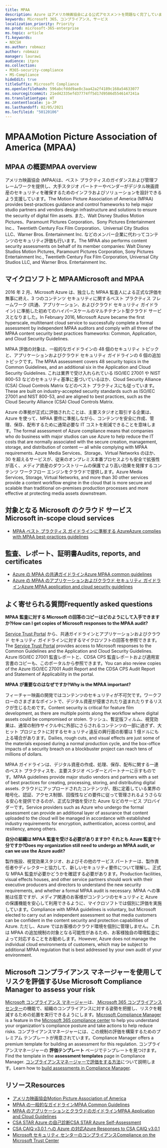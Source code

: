 ```yaml
---
title: MPAA
description: Azure はアメリカ映画協会による公式アセスメントを問題なく完了しています。
keywords: Microsoft 365、コンプライアンス、サービス
localization_priority: Priority
ms.prod: microsoft-365-enterprise
ms.topic: article
f1.keywords:
- NOCSH
ms.author: robmazz
author: robmazz
manager: laurawi
audience: itpro
ms.collection:
- M365-security-compliance
- MS-Compliance
hideEdit: true
titleSuffix: Microsoft Compliance
ms.openlocfilehash: 596abcfddd9ae8c3aa42a2f4189c168a54633077
ms.sourcegitcommit: 21ed42335efd37774ff5d17d9586d5546147241a
ms.translationtype: HT
ms.contentlocale: ja-JP
ms.lasthandoff: 02/05/2021
ms.locfileid: "50120106"
---
```

# <a name="motion-picture-association-of-america-mpaa"></a><span data-ttu-id="1db95-104">MPAA</span><span class="sxs-lookup"><span data-stu-id="1db95-104">Motion Picture Association of America (MPAA)</span></span>

## <a name="mpaa-overview"></a><span data-ttu-id="1db95-105">MPAA の概要</span><span class="sxs-lookup"><span data-stu-id="1db95-105">MPAA overview</span></span>

<span data-ttu-id="1db95-106">アメリカ映画協会 (MPAA)は、ベスト プラクティスのガイダンスおよび管理フレームワークを提供し、大手スタジオ パートナーやベンダーがデジタル映画資産のセキュリティを確保するためのインフラおよびソリューションを設計できるよう支援しています。</span><span class="sxs-lookup"><span data-stu-id="1db95-106">The Motion Picture Association of America (MPAA) provides best-practices guidance and control frameworks to help major studio partners and vendors design infrastructure and solutions to ensure the security of digital film assets.</span></span> <span data-ttu-id="1db95-107">また、Walt Disney Studios Motion Pictures、Paramount Pictures Corporation、Sony Pictures Entertainment Inc.、Twentieth Century Fox Film Corporation、Universal City Studios LLC、Warner Bros. Entertainment Inc. などのメンバー企業に代わってコンテンツのセキュリティ評価も行います。</span><span class="sxs-lookup"><span data-stu-id="1db95-107">The MPAA also performs content security assessments on behalf of its member companies: Walt Disney Studios Motion Pictures, Paramount Pictures Corporation, Sony Pictures Entertainment Inc., Twentieth Century Fox Film Corporation, Universal City Studios LLC, and Warner Bros. Entertainment Inc.</span></span>

## <a name="microsoft-and-mpaa"></a><span data-ttu-id="1db95-108">マイクロソフトと MPAA</span><span class="sxs-lookup"><span data-stu-id="1db95-108">Microsoft and MPAA</span></span>

<span data-ttu-id="1db95-109">2016 年 2 月、Microsoft Azure は、独立した MPAA 監査人による正式な評価を無事に終え、3 つのコンテンツ セキュリティに関するベスト プラクティス フレームワーク (共通、アプリケーション、およびクラウド セキュリティ ガイドライン) に準拠した初めてのハイパースケールのマルチテナント型クラウド サービスとなりました。</span><span class="sxs-lookup"><span data-stu-id="1db95-109">In February 2016, Microsoft Azure became the first hyperscale, multitenant cloud service to successfully complete a formal assessment by independent MPAA auditors and comply with all three of the MPAA content security best practices frameworks: Common, Application, and Cloud Security Guidelines.</span></span>

<span data-ttu-id="1db95-110">MPAA 評価の対象は、一般的なガイドラインの 48 個のセキュリティ トピックと、アプリケーションおよびクラウド セキュリティ ガイドラインの 6 個の追加トピックです。</span><span class="sxs-lookup"><span data-stu-id="1db95-110">The MPAA assessment covers 48 security topics in the Common Guidelines, and an additional six in the Application and Cloud Security Guidelines.</span></span> <span data-ttu-id="1db95-111">これは業界で受け入れられている ISO/IEC 27001 や NIST 800-53 などのセキュリティ基準に基づいているほか、Cloud Security Alliance (CSA) Cloud Controls Matrix などのベスト プラクティスにも従っています。</span><span class="sxs-lookup"><span data-stu-id="1db95-111">These are built on industry-accepted security standards such as ISO/IEC 27001 and NIST 800-53, and are aligned to best practices, such as the Cloud Security Alliance (CSA) Cloud Controls Matrix.</span></span>

<span data-ttu-id="1db95-112">Azure の準拠が正式に評価されたことは、主要スタジオと取引する企業は、Azure を使って、MPAA 要件に準拠しながら、コンテンツを安全に作成、管理、保存、配布するために通常必要な IT コストを削減できることを意味します。</span><span class="sxs-lookup"><span data-stu-id="1db95-112">The formal assessment of Azure compliance means that companies who do business with major studios can use Azure to help reduce the IT costs that are normally associated with the secure creation, management, storage, and distribution of content — all while complying with MPAA requirements.</span></span> <span data-ttu-id="1db95-113">Azure Media Services、Storage、Virtual Networks のほか、30 を超えるサービスが、従来のオンプレミス本番プロセスよりも安全で拡張性が高く、メディア資産のダウンストリームの保護でより高い効果を発揮するコンテンツ ワークフロー エンジンをクラウドで提供します。</span><span class="sxs-lookup"><span data-stu-id="1db95-113">Azure Media Services, Storage, Virtual Networks, and more than 30 other services provide a content workflow engine in the cloud that is more secure and scalable than traditional on-premises production processes and more effective at protecting media assets downstream.</span></span>

## <a name="microsoft-in-scope-cloud-services"></a><span data-ttu-id="1db95-114">対象となる Microsoft のクラウド サービス</span><span class="sxs-lookup"><span data-stu-id="1db95-114">Microsoft in-scope cloud services</span></span>

- [<span data-ttu-id="1db95-115">MPAA ベスト プラクティス ガイドラインに準拠する Azure</span><span class="sxs-lookup"><span data-stu-id="1db95-115">Azure complies with MPAA best-practices guidelines</span></span>](https://aka.ms/AzureCompliance)

## <a name="audits-reports-and-certificates"></a><span data-ttu-id="1db95-116">監査、レポート、証明書</span><span class="sxs-lookup"><span data-stu-id="1db95-116">Audits, reports, and certificates</span></span>

- [<span data-ttu-id="1db95-117">Azure の MPAA の共通ガイドライン</span><span class="sxs-lookup"><span data-stu-id="1db95-117">Azure MPAA common guidelines</span></span>](https://aka.ms/AzureMPAACommonGuidelines)
- [<span data-ttu-id="1db95-118">Azure の MPAA のアプリケーションおよびクラウド セキュリティ ガイドライン</span><span class="sxs-lookup"><span data-stu-id="1db95-118">Azure MPAA application and cloud security guidelines</span></span>](https://aka.ms/AzureMPAAApplicationandCloudSecurityGuidelines)

## <a name="frequently-asked-questions"></a><span data-ttu-id="1db95-119">よく寄せられる質問</span><span class="sxs-lookup"><span data-stu-id="1db95-119">Frequently asked questions</span></span>

<span data-ttu-id="1db95-120">**MPAA 監査に対する Microsoft の回答のコピーはどのようにして入手できますか?**</span><span class="sxs-lookup"><span data-stu-id="1db95-120">**How can I get copies of Microsoft responses to the MPAA audit?**</span></span>

<span data-ttu-id="1db95-121">[Service Trust Portal](https://aka.ms/stphelp) から、共通ガイドラインとアプリケーションおよびクラウド セキュリティ ガイドラインに対するマイクロソフトの回答を参照できます。</span><span class="sxs-lookup"><span data-stu-id="1db95-121">The [Service Trust Portal](https://aka.ms/stphelp) provides access to Microsoft responses to the Common Guidelines and the Application and Cloud Security Guidelines.</span></span> <span data-ttu-id="1db95-122">Azure ISO/IEC 27001 監査レポートと、CDSA CPS 監査レポートおよび適用宣言書のコピーも、このポータルから参照できます。</span><span class="sxs-lookup"><span data-stu-id="1db95-122">You can also review copies of the Azure ISO/IEC 27001 Audit Report and the CDSA CPS Audit Report and Statement of Applicability in the portal.</span></span>

<span data-ttu-id="1db95-123">**MPAA が重要なのはなぜですか?**</span><span class="sxs-lookup"><span data-stu-id="1db95-123">**Why is the MPAA important?**</span></span>

<span data-ttu-id="1db95-124">フィーチャー映画の開発ではコンテンツのセキュリティが不可欠です。ワークフローのさまざまなポイントで、デジタル資産が侵害されたり盗まれたりするリスクが生じるためです。</span><span class="sxs-lookup"><span data-stu-id="1db95-124">Content security is critical for feature film development, as there are multiple points along the workflow where digital assets could be compromised or stolen.</span></span> <span data-ttu-id="1db95-125">ラッシュ、暫定版フィルム、視覚効果は、通常の制作サイクル中に外部にさらされるコンテンツの一部に過ぎず、大ヒット プロジェクトに対するセキュリティ違反の興行面の影響は 1 億ドルにも上る場合があります。</span><span class="sxs-lookup"><span data-stu-id="1db95-125">Dailies, rough cuts, and visual effects are just some of the materials exposed during a normal production cycle, and the box-office impacts of a security breach on a blockbuster project can reach tens of millions of dollars.</span></span>

<span data-ttu-id="1db95-126">MPAA ガイドラインは、デジタル資産の作成、処理、保存、配布に関する一連のベスト プラクティスを、主要スタジオ ベンダーとパートナーに示すものです。</span><span class="sxs-lookup"><span data-stu-id="1db95-126">MPAA guidelines provide major studio vendors and partners with a set of best practices for creating, processing, storing, and distributing digital assets.</span></span> <span data-ttu-id="1db95-127">クラウドにアップロードされたコンテンツが、既に定着している業界の暗号化、認証、アクセス制御、回復性などの要件に従って管理されるようさらなる安心を提供できるのが、正式な評価を受けた Azure などのサービス プロバイダーです。</span><span class="sxs-lookup"><span data-stu-id="1db95-127">Service providers such as Azure who undergo the formal assessment can provide an additional layer of assurance that content uploaded to the cloud will be managed in accordance with established industry requirements for encryption, authentication, access control, and resiliency, among others.</span></span>

<span data-ttu-id="1db95-128">**自分の組織は MPAA 監査を受ける必要がありますか? それとも Azure 監査で十分ですか?**</span><span class="sxs-lookup"><span data-stu-id="1db95-128">**Does my organization still need to undergo an MPAA audit, or can we use the Azure audit?**</span></span>

<span data-ttu-id="1db95-129">製作施設、視覚効果スタジオ、およびその他のサービス パートナーは、製作責任者やディレクターと協力して、新しいセキュリティ要件について理解し、正式な MPAA 監査が必要かどうかを確認する必要があります。</span><span class="sxs-lookup"><span data-stu-id="1db95-129">Production facilities, visual effects houses, and other service partners should work with their executive producers and directors to understand the new security requirements, and whether a formal MPAA audit is necessary.</span></span> <span data-ttu-id="1db95-130">MPAA への準拠は任意ですが、メディア関連のお客様がコンテンツのセキュリティと Azure の保護機能を安心して利用できるように、マイクロソフトでは個別に評価を実施しています。</span><span class="sxs-lookup"><span data-stu-id="1db95-130">Compliance with MPAA guidelines is voluntary, but Microsoft elected to carry out an independent assessment so that media customers can be confident in the content security and protection capabilities of Azure.</span></span> <span data-ttu-id="1db95-131">ただし、Azure ではお客様のクラウド環境を個別に管理しません。これは MPAA の追加規制の対象となる可能性があるため、お客様独自の環境監査によって対応することをお勧めします。</span><span class="sxs-lookup"><span data-stu-id="1db95-131">However, Azure does not manage the individual cloud environments of customers, which may be subject to additional MPAA regulation that is best addressed by your own audit of your environment.</span></span>

## <a name="use-microsoft-compliance-manager-to-assess-your-risk"></a><span data-ttu-id="1db95-132">Microsoft コンプライアンス マネージャーを使用してリスクを評価する</span><span class="sxs-lookup"><span data-stu-id="1db95-132">Use Microsoft Compliance Manager to assess your risk</span></span>

<span data-ttu-id="1db95-133">[Microsoft コンプライアンス マネージャー](/microsoft-365/compliance/compliance-manager)は、[ Microsoft 365 コンプライアンス センター](/microsoft-365/compliance/microsoft-365-compliance-center)の機能で、組織のコンプライアンスに対する姿勢を把握し、リスクを軽減するための処置を実行できるようにします。</span><span class="sxs-lookup"><span data-stu-id="1db95-133">[Microsoft Compliance Manager](/microsoft-365/compliance/compliance-manager) is a feature in the [Microsoft 365 compliance center](/microsoft-365/compliance/microsoft-365-compliance-center) to help you understand your organization's compliance posture and take actions to help reduce risks.</span></span> <span data-ttu-id="1db95-134">コンプライアンスマネージャーには、この規制の評価を構築するためのプレミアム テンプレートが用意されています。</span><span class="sxs-lookup"><span data-stu-id="1db95-134">Compliance Manager offers a premium template for building an assessment for this regulation.</span></span> <span data-ttu-id="1db95-135">コンプライアンスマネージャーの **評価テンプレート** ページでテンプレートを見つけます。</span><span class="sxs-lookup"><span data-stu-id="1db95-135">Find the template in the **assessment templates** page in Compliance Manager.</span></span> <span data-ttu-id="1db95-136">[コンプライアンスマネージャーで評価をする方法](/microsoft-365/compliance/compliance-manager-assessments)について説明します。</span><span class="sxs-lookup"><span data-stu-id="1db95-136">Learn how to [build assessments in Compliance Manager](/microsoft-365/compliance/compliance-manager-assessments).</span></span>

## <a name="resources"></a><span data-ttu-id="1db95-137">リソース</span><span class="sxs-lookup"><span data-stu-id="1db95-137">Resources</span></span>

- [<span data-ttu-id="1db95-138">アメリカ映画協会</span><span class="sxs-lookup"><span data-stu-id="1db95-138">Motion Picture Association of America</span></span>](https://www.mpaa.org/)
- [<span data-ttu-id="1db95-139">MPAA の一般的なガイドライン</span><span class="sxs-lookup"><span data-stu-id="1db95-139">MPAA Common Guidelines</span></span>](https://www.mpaa.org/wp-content/uploads/2015/11/MPAA-Best-Practices-Common-Guidelines_V3_0_2015_04_02_FINAL-r7.pdf)
- [<span data-ttu-id="1db95-140">MPAA のアプリケーションとクラウドのガイドライン</span><span class="sxs-lookup"><span data-stu-id="1db95-140">MPAA Application and Cloud Guidelines</span></span>](https://www.mpaa.org/wp-content/uploads/2015/12/MPAA-Best-Practices-App-and-Cloud_V1-0-20150507-RELEASE-CANDIDATE-6.docx)
- [<span data-ttu-id="1db95-141">CSA STAR Azure の自己診断</span><span class="sxs-lookup"><span data-stu-id="1db95-141">CSA STAR Azure Self-Assessment</span></span>](https://www.microsoft.com/TrustCenter/Compliance/CSA-self-assessment)
- [<span data-ttu-id="1db95-142">CSA CAIQ v3.0.1 への Azure の対応</span><span class="sxs-lookup"><span data-stu-id="1db95-142">Azure Responses to CSA CAIQ v3.0.1</span></span>](https://gallery.technet.microsoft.com/Azure-Responses-to-CSA-46034a11)
- [<span data-ttu-id="1db95-143">Microsoft セキュリティ センターのコンプライアンス</span><span class="sxs-lookup"><span data-stu-id="1db95-143">Compliance on the Microsoft Trust Center</span></span>](https://www.microsoft.com/trust-center/compliance/compliance-overview)
